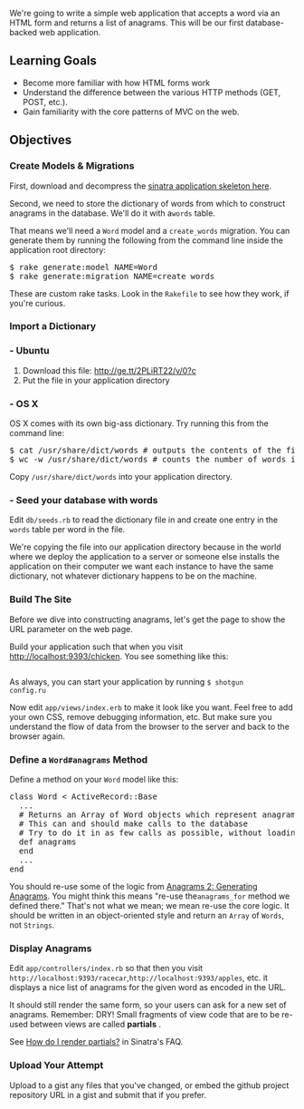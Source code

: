 We're going to write a simple web application that accepts a word via an HTML form and returns a list of anagrams. This will be our first database-backed web application.
<h2>Learning Goals</h2>
<ul>
	<li>Become more familiar with how HTML forms work</li>
	<li>Understand the difference between the various HTTP methods (GET, POST, etc.).</li>
	<li>Gain familiarity with the core patterns of MVC on the web.</li>
</ul>
<h2>Objectives</h2>
<h3>Create Models &amp; Migrations</h3>
First, download and decompress the <a href="http://ge.tt/8fpASR22/v/0?c">sinatra application skeleton here</a>.

Second, we need to store the dictionary of words from which to construct anagrams in the database. We'll do it with a<code>words</code> table.

That means we'll need a <code>Word</code> model and a <code>create_words</code> migration. You can generate them by running the following from the command line inside the application root directory:
<div class="highlight">
<pre><span class="nv">$ </span>rake generate:model <span class="nv">NAME</span><span class="o">=</span>Word
<span class="nv">$ </span>rake generate:migration <span class="nv">NAME</span><span class="o">=</span>create_words
</pre>
</div>
These are custom rake tasks. Look in the <code>Rakefile</code> to see how they work, if you're curious.
<h3>Import a Dictionary</h3>
<h3>- Ubuntu</h3>
<ol>
	<li>Download this file: <a href="http://ge.tt/2PLiRT22/v/0?c">http://ge.tt/2PLiRT22/v/0?c</a></li>
	<li>Put the file in your application directory</li>
</ol>
<h3>- OS X</h3>
OS X comes with its own big-ass dictionary. Try running this from the command line:
<div class="highlight">
<pre><span class="nv">$ </span>cat /usr/share/dict/words <span class="c"># outputs the contents of the file to STDOUT</span>
<span class="nv">$ </span>wc -w /usr/share/dict/words <span class="c"># counts the number of words in the file</span>
</pre>
</div>
Copy <code>/usr/share/dict/words</code> into your application directory.
<h3>- Seed your database with words</h3>
Edit <code>db/seeds.rb</code> to read the dictionary file in and create one entry in the <code>words</code> table per word in the file.

We're copying the file into our application directory because in the world where we deploy the application to a server or someone else installs the application on their computer we want each instance to have the same dictionary, not whatever dictionary happens to be on the machine.
<h3>Build The Site</h3>
Before we dive into constructing anagrams, let's get the page to show the URL parameter on the web page.

Build your application such that when you visit <a href="http://localhost:9393/chicken">http://localhost:9393/chicken</a>. You see something like this:

<img src="http://f.cl.ly/items/0D1b3q1E1q3R0y3x461s/Screen%20Shot%202013-02-18%20at%209.15.07%20AM.png" alt="" />

As always, you can start your application by running <code>$ shotgun config.ru</code>

Now edit <code>app/views/index.erb</code> to make it look like you want. Feel free to add your own CSS, remove debugging information, etc. But make sure you understand the flow of data from the browser to the server and back to the browser again.
<h3>Define a <code>Word#anagrams</code> Method</h3>
Define a method on your <code>Word</code> model like this:
<div class="highlight">
<pre>class Word &lt; ActiveRecord::Base
  ...
  <span class="c"># Returns an Array of Word objects which represent anagrams of this word</span>
  <span class="c"># This can and should make calls to the database</span>
  <span class="c"># Try to do it in as few calls as possible, without loading every word into memory. If you can't, that's ok.</span>
  def anagrams
  end
  ...
end
</pre>
</div>
You should re-use some of the logic from <a href="http://learn.codedivision.my/challenges/14">Anagrams 2: Generating Anagrams</a>. You might think this means "re-use the<code>anagrams_for</code> method we defined there." That's not what we mean; we mean re-use the core logic. It should be written in an object-oriented style and return an <code>Array</code> of <code>Words</code>, not <code>Strings</code>.
<h3>Display Anagrams</h3>
Edit <code>app/controllers/index.rb</code> so that then you visit <code>http://localhost:9393/racecar</code>,<code>http://localhost:9393/apples</code>, etc. it displays a nice list of anagrams for the given word as encoded in the URL.

It should still render the same form, so your users can ask for a new set of anagrams. Remember: DRY! Small fragments of view code that are to be re-used between views are called <strong>partials</strong> .

See <a href="http://www.sinatrarb.com/faq.html#partials">How do I render partials?</a> in Sinatra's FAQ.
<h3>Upload Your Attempt</h3>
Upload to a gist any files that you've changed, or embed the github project repository URL in a gist and submit that if you prefer.

